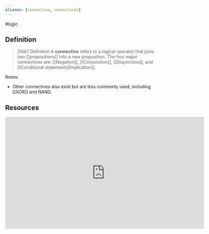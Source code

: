 ```yaml
---
aliases: [connective, connectives]
--- 
```


#logic

## Definition 

> [!tldr] Definition
> A **connective** refers to a logical operator that joins two [[propositions]] into a new proposition. The four major connectives are: [[Negation]], [[Conjunction]], [[Disjunction]], and [[Conditional statements|Implication]]. 

Notes: 
- Other connectives also exist but are less commonly used, including [[XOR]] and NAND. 
## Resources 

<iframe title="vimeo-player" src="https://player.vimeo.com/video/585958504?h=0b7769f78c" width="640" height="360" frameborder="0"    allowfullscreen></iframe>
